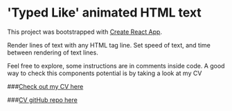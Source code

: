 # 'Typed Like' animated HTML text

This project was bootstrapped with [Create React App](https://github.com/facebook/create-react-app).

Render lines of text with any HTML tag line.
Set speed of text, and time between rendering of text lines.

Feel free to explore, some instructions are in comments inside code. A good way to check this components potential is by taking a look at my CV

###[Check out my CV here](https://vitorbranco-cv.web.app)

###[CV gitHub repo here](https://github.com/vitorlb/curriculum-vitae)
